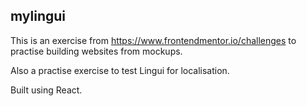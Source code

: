 ## mylingui

This is an exercise from https://www.frontendmentor.io/challenges to practise building websites from mockups.

Also a practise exercise to test Lingui for localisation.

Built using React.